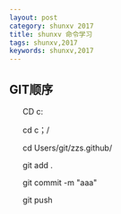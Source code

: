 ```yaml
---
layout: post
category: shunxv 2017
title: shunxv 命令学习 
tags: shunxv,2017
keywords: shunxv,2017
---
```


<h2>GIT顺序</h2>
<ul>
 <il><p>CD c:</p></il>
 <ii><p>cd c；/</p></il>
 <il><p>cd Users/git/zzs.github/</p></il>
 <il><p>git add .</p></il>
 <il><p>git commit -m "aaa"</p></il>
 <il><p>git push</p></il>
 </ul>